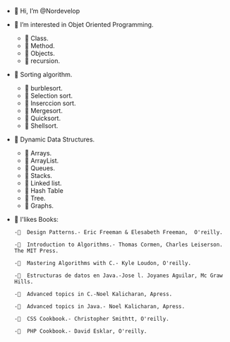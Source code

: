 - 👋 Hi, I’m @Nordevelop
- 👀 I’m interested in Objet Oriented Programming. 
     - 👀 Class.
     - 👀 Method.
     - 👀 Objects.
     - 👀 recursion.
     
- 👀 Sorting algorithm.  
     - 👀 burblesort.
     - 👀 Selection sort.
     - 👀 Inserccion sort.
     - 👀 Mergesort.
     - 👀 Quicksort.
     - 👀 Shellsort.
     
- 👀 Dynamic Data Structures.
     - 👀 Arrays.
     - 👀 ArrayList.
     - 👀 Queues.
     - 👀 Stacks.
     - 👀 Linked list.
     - 👀 Hash Table
     - 👀 Tree.
     - 👀 Graphs.

- 💞️ I'likes Books:

      -💞️  Design Patterns.- Eric Freeman & Elesabeth Freeman,  O'reilly.
      
      -💞️  Introduction to Algorithms.- Thomas Cormen, Charles Leiserson. The MIT Press.
      
      -💞️  Mastering Algorithms with C.- Kyle Loudon, O'reilly.
     
      -💞️  Estructuras de datos en Java.-Jose l. Joyanes Aguilar, Mc Graw Hills.
      
      -💞️  Advanced topics in C.-Noel Kalicharan, Apress.
       
      -💞️  Advanced topics in Java.- Noel Kalicharan, Apress.
      
      -💞️  CSS Cookbook.- Christopher Smithtt, O'reilly.
      
      -💞️  PHP Cookbook.- David Esklar, O'reilly.

<!---
Nordevelop/Nordevelop is a ✨ special ✨ repository because its `README.md` (this file) appears on your GitHub profile.
You can click the Preview link to take a look at your changes.
--->
